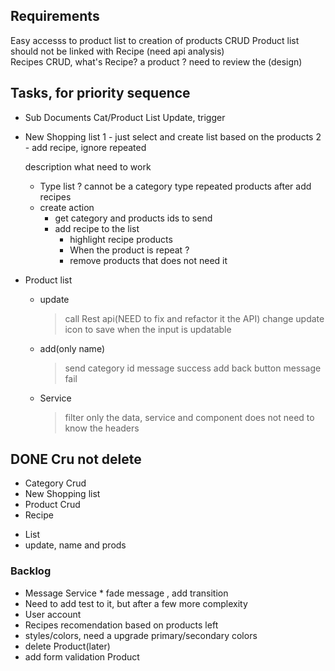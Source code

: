## Requirements
  Easy accesss to product list to creation of products CRUD
  Product list should not be linked with Recipe (need api analysis)   
  Recipes CRUD, what's Recipe? a product ? need to review the (design)


## Tasks, for priority sequence

- Sub Documents Cat/Product List
  Update, trigger


- New Shopping list
    1 - just select and create list based on the products
    2 - add recipe, ignore repeated

   description what need to work 
   * Type list ? cannot be a category type
      repeated products after add recipes
   * create action
      - get category and products ids to send
      - add recipe to the list
         - highlight recipe products
         * When the product is repeat ? 
         - remove products that does not need it


- Product list
     - update
       > call Rest api(NEED to fix and refactor it the API)
       > change update icon to save when the input is updatable
     - add(only name)
        > send category id
        > message success 
        > add back button
        > message fail 
    - Service 
        > filter only the data, service and component does not need to know the headers   

## DONE Cru not delete
- Category Crud
- New Shopping list
- Product Crud
- Recipe
 * List
 * update, name and prods

### Backlog
  - Message Service
        * fade message , add transition  
  - Need to add test to it, but after a few more complexity
  - User account
  - Recipes recomendation based on products left
  - styles/colors, need a upgrade primary/secondary colors
  - delete Product(later)
  - add form validation Product
 
